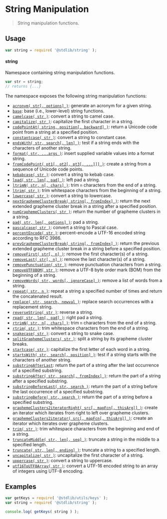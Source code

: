 <!--

@license Apache-2.0

Copyright (c) 2018 The Stdlib Authors.

Licensed under the Apache License, Version 2.0 (the "License");
you may not use this file except in compliance with the License.
You may obtain a copy of the License at

   http://www.apache.org/licenses/LICENSE-2.0

Unless required by applicable law or agreed to in writing, software
distributed under the License is distributed on an "AS IS" BASIS,
WITHOUT WARRANTIES OR CONDITIONS OF ANY KIND, either express or implied.
See the License for the specific language governing permissions and
limitations under the License.

-->

# String Manipulation

> String manipulation functions.

<section class="usage">

## Usage

```javascript
var string = require( '@stdlib/string' );
```

#### string

Namespace containing string manipulation functions.

```javascript
var str = string;
// returns {...}
```

The namespace exposes the following string manipulation functions:

<!-- <toc pattern="*"> -->

<div class="namespace-toc">

-   <span class="signature">[`acronym( str[, options] )`][@stdlib/string/acronym]</span><span class="delimiter">: </span><span class="description">generate an acronym for a given string.</span>
-   <span class="signature">[`base`][@stdlib/string/base]</span><span class="delimiter">: </span><span class="description">base (i.e., lower-level) string functions.</span>
-   <span class="signature">[`camelcase( str )`][@stdlib/string/camelcase]</span><span class="delimiter">: </span><span class="description">convert a string to camel case.</span>
-   <span class="signature">[`capitalize( str )`][@stdlib/string/capitalize]</span><span class="delimiter">: </span><span class="description">capitalize the first character in a string.</span>
-   <span class="signature">[`codePointAt( string, position[, backward] )`][@stdlib/string/code-point-at]</span><span class="delimiter">: </span><span class="description">return a Unicode code point from a string at a specified position.</span>
-   <span class="signature">[`constantcase( str )`][@stdlib/string/constantcase]</span><span class="delimiter">: </span><span class="description">convert a string to constant case.</span>
-   <span class="signature">[`endsWith( str, search[, len] )`][@stdlib/string/ends-with]</span><span class="delimiter">: </span><span class="description">test if a string ends with the characters of another string.</span>
-   <span class="signature">[`format( str, ...args )`][@stdlib/string/format]</span><span class="delimiter">: </span><span class="description">insert supplied variable values into a format string.</span>
-   <span class="signature">[`fromCodePoint( pt1[, pt2[, pt3[, ...]]] )`][@stdlib/string/from-code-point]</span><span class="delimiter">: </span><span class="description">create a string from a sequence of Unicode code points.</span>
-   <span class="signature">[`kebabcase( str )`][@stdlib/string/kebabcase]</span><span class="delimiter">: </span><span class="description">convert a string to kebab case.</span>
-   <span class="signature">[`lpad( str, len[, pad] )`][@stdlib/string/left-pad]</span><span class="delimiter">: </span><span class="description">left pad a string.</span>
-   <span class="signature">[`ltrimN( str, n[, chars] )`][@stdlib/string/left-trim-n]</span><span class="delimiter">: </span><span class="description">trim `n` characters from the end of a string.</span>
-   <span class="signature">[`ltrim( str )`][@stdlib/string/left-trim]</span><span class="delimiter">: </span><span class="description">trim whitespace characters from the beginning of a string.</span>
-   <span class="signature">[`lowercase( str )`][@stdlib/string/lowercase]</span><span class="delimiter">: </span><span class="description">convert a string to lowercase.</span>
-   <span class="signature">[`nextGraphemeClusterBreak( string[, fromIndex] )`][@stdlib/string/next-grapheme-cluster-break]</span><span class="delimiter">: </span><span class="description">return the next extended grapheme cluster break in a string after a specified position.</span>
-   <span class="signature">[`numGraphemeClusters( str )`][@stdlib/string/num-grapheme-clusters]</span><span class="delimiter">: </span><span class="description">return the number of grapheme clusters in a string.</span>
-   <span class="signature">[`pad( str, len[, options] )`][@stdlib/string/pad]</span><span class="delimiter">: </span><span class="description">pad a string.</span>
-   <span class="signature">[`pascalcase( str )`][@stdlib/string/pascalcase]</span><span class="delimiter">: </span><span class="description">convert a string to Pascal case.</span>
-   <span class="signature">[`percentEncode( str )`][@stdlib/string/percent-encode]</span><span class="delimiter">: </span><span class="description">percent-encode a UTF-16 encoded string according to RFC 3986.</span>
-   <span class="signature">[`prevGraphemeClusterBreak( string[, fromIndex] )`][@stdlib/string/prev-grapheme-cluster-break]</span><span class="delimiter">: </span><span class="description">return the previous extended grapheme cluster break in a string before a specified position.</span>
-   <span class="signature">[`removeFirst( str[, n] )`][@stdlib/string/remove-first]</span><span class="delimiter">: </span><span class="description">remove the first character(s) of a string.</span>
-   <span class="signature">[`removeLast( str[, n] )`][@stdlib/string/remove-last]</span><span class="delimiter">: </span><span class="description">remove the last character(s) of a string.</span>
-   <span class="signature">[`removePunctuation( str )`][@stdlib/string/remove-punctuation]</span><span class="delimiter">: </span><span class="description">remove punctuation characters from a string.</span>
-   <span class="signature">[`removeUTF8BOM( str )`][@stdlib/string/remove-utf8-bom]</span><span class="delimiter">: </span><span class="description">remove a UTF-8 byte order mark (BOM) from the beginning of a string.</span>
-   <span class="signature">[`removeWords( str, words[, ignoreCase] )`][@stdlib/string/remove-words]</span><span class="delimiter">: </span><span class="description">remove a list of words from a string.</span>
-   <span class="signature">[`repeat( str, n )`][@stdlib/string/repeat]</span><span class="delimiter">: </span><span class="description">repeat a string a specified number of times and return the concatenated result.</span>
-   <span class="signature">[`replace( str, search, newval )`][@stdlib/string/replace]</span><span class="delimiter">: </span><span class="description">replace search occurrences with a replacement string.</span>
-   <span class="signature">[`reverseString( str )`][@stdlib/string/reverse]</span><span class="delimiter">: </span><span class="description">reverse a string.</span>
-   <span class="signature">[`rpad( str, len[, pad] )`][@stdlib/string/right-pad]</span><span class="delimiter">: </span><span class="description">right pad a string.</span>
-   <span class="signature">[`rtrimN( str, n[, chars] )`][@stdlib/string/right-trim-n]</span><span class="delimiter">: </span><span class="description">trim `n` characters from the end of a string.</span>
-   <span class="signature">[`rtrim( str )`][@stdlib/string/right-trim]</span><span class="delimiter">: </span><span class="description">trim whitespace characters from the end of a string.</span>
-   <span class="signature">[`snakecase( str )`][@stdlib/string/snakecase]</span><span class="delimiter">: </span><span class="description">convert a string to snake case.</span>
-   <span class="signature">[`splitGraphemeClusters( str )`][@stdlib/string/split-grapheme-clusters]</span><span class="delimiter">: </span><span class="description">split a string by its grapheme cluster breaks.</span>
-   <span class="signature">[`startcase( str )`][@stdlib/string/startcase]</span><span class="delimiter">: </span><span class="description">capitalize the first letter of each word in a string.</span>
-   <span class="signature">[`startsWith( str, search[, position] )`][@stdlib/string/starts-with]</span><span class="delimiter">: </span><span class="description">test if a string starts with the characters of another string.</span>
-   <span class="signature">[`substringAfterLast`][@stdlib/string/substring-after-last]</span><span class="delimiter">: </span><span class="description">return the part of a string after the last occurrence of a specified substring.</span>
-   <span class="signature">[`substringAfter( str, search[, fromIndex] )`][@stdlib/string/substring-after]</span><span class="delimiter">: </span><span class="description">return the part of a string after a specified substring.</span>
-   <span class="signature">[`substringBeforeLast( str, search )`][@stdlib/string/substring-before-last]</span><span class="delimiter">: </span><span class="description">return the part of a string before the last occurrence of a specified substring.</span>
-   <span class="signature">[`substringBefore( str, search )`][@stdlib/string/substring-before]</span><span class="delimiter">: </span><span class="description">return the part of a string before a specified substring.</span>
-   <span class="signature">[`graphemeClusters2iteratorRight( src[, mapFcn[, thisArg]] )`][@stdlib/string/to-grapheme-cluster-iterator-right]</span><span class="delimiter">: </span><span class="description">create an iterator which iterates from right to left over grapheme clusters.</span>
-   <span class="signature">[`graphemeClusters2iterator( src[, mapFcn[, thisArg]] )`][@stdlib/string/to-grapheme-cluster-iterator]</span><span class="delimiter">: </span><span class="description">create an iterator which iterates over grapheme clusters.</span>
-   <span class="signature">[`trim( str )`][@stdlib/string/trim]</span><span class="delimiter">: </span><span class="description">trim whitespace characters from the beginning and end of a string.</span>
-   <span class="signature">[`truncateMiddle( str, len[, seq] )`][@stdlib/string/truncate-middle]</span><span class="delimiter">: </span><span class="description">truncate a string in the middle to a specified length.</span>
-   <span class="signature">[`truncate( str, len[, ending] )`][@stdlib/string/truncate]</span><span class="delimiter">: </span><span class="description">truncate a string to a specified length.</span>
-   <span class="signature">[`uncapitalize( str )`][@stdlib/string/uncapitalize]</span><span class="delimiter">: </span><span class="description">uncapitalize the first character of a string.</span>
-   <span class="signature">[`uppercase( str )`][@stdlib/string/uppercase]</span><span class="delimiter">: </span><span class="description">convert a string to uppercase.</span>
-   <span class="signature">[`utf16ToUTF8Array( str )`][@stdlib/string/utf16-to-utf8-array]</span><span class="delimiter">: </span><span class="description">convert a UTF-16 encoded string to an array of integers using UTF-8 encoding.</span>

</div>

<!-- </toc> -->

</section>

<!-- /.usage -->

<section class="examples">

## Examples

<!-- TODO: better examples -->

<!-- eslint no-undef: "error" -->

```javascript
var getKeys = require( '@stdlib/utils/keys' );
var string = require( '@stdlib/string' );

console.log( getKeys( string ) );
```

</section>

<!-- /.examples -->

<!-- Section for related `stdlib` packages. Do not manually edit this section, as it is automatically populated. -->

<section class="related">

</section>

<!-- /.related -->

<!-- Section for all links. Make sure to keep an empty line after the `section` element and another before the `/section` close. -->

<section class="links">

<!-- <toc-links> -->

[@stdlib/string/acronym]: https://github.com/stdlib-js/stdlib/tree/develop/lib/node_modules/%40stdlib/string/acronym

[@stdlib/string/base]: https://github.com/stdlib-js/stdlib/tree/develop/lib/node_modules/%40stdlib/string/base

[@stdlib/string/camelcase]: https://github.com/stdlib-js/stdlib/tree/develop/lib/node_modules/%40stdlib/string/camelcase

[@stdlib/string/capitalize]: https://github.com/stdlib-js/stdlib/tree/develop/lib/node_modules/%40stdlib/string/capitalize

[@stdlib/string/code-point-at]: https://github.com/stdlib-js/stdlib/tree/develop/lib/node_modules/%40stdlib/string/code-point-at

[@stdlib/string/constantcase]: https://github.com/stdlib-js/stdlib/tree/develop/lib/node_modules/%40stdlib/string/constantcase

[@stdlib/string/ends-with]: https://github.com/stdlib-js/stdlib/tree/develop/lib/node_modules/%40stdlib/string/ends-with

[@stdlib/string/format]: https://github.com/stdlib-js/stdlib/tree/develop/lib/node_modules/%40stdlib/string/format

[@stdlib/string/from-code-point]: https://github.com/stdlib-js/stdlib/tree/develop/lib/node_modules/%40stdlib/string/from-code-point

[@stdlib/string/kebabcase]: https://github.com/stdlib-js/stdlib/tree/develop/lib/node_modules/%40stdlib/string/kebabcase

[@stdlib/string/left-pad]: https://github.com/stdlib-js/stdlib/tree/develop/lib/node_modules/%40stdlib/string/left-pad

[@stdlib/string/left-trim-n]: https://github.com/stdlib-js/stdlib/tree/develop/lib/node_modules/%40stdlib/string/left-trim-n

[@stdlib/string/left-trim]: https://github.com/stdlib-js/stdlib/tree/develop/lib/node_modules/%40stdlib/string/left-trim

[@stdlib/string/lowercase]: https://github.com/stdlib-js/stdlib/tree/develop/lib/node_modules/%40stdlib/string/lowercase

[@stdlib/string/next-grapheme-cluster-break]: https://github.com/stdlib-js/stdlib/tree/develop/lib/node_modules/%40stdlib/string/next-grapheme-cluster-break

[@stdlib/string/num-grapheme-clusters]: https://github.com/stdlib-js/stdlib/tree/develop/lib/node_modules/%40stdlib/string/num-grapheme-clusters

[@stdlib/string/pad]: https://github.com/stdlib-js/stdlib/tree/develop/lib/node_modules/%40stdlib/string/pad

[@stdlib/string/pascalcase]: https://github.com/stdlib-js/stdlib/tree/develop/lib/node_modules/%40stdlib/string/pascalcase

[@stdlib/string/percent-encode]: https://github.com/stdlib-js/stdlib/tree/develop/lib/node_modules/%40stdlib/string/percent-encode

[@stdlib/string/prev-grapheme-cluster-break]: https://github.com/stdlib-js/stdlib/tree/develop/lib/node_modules/%40stdlib/string/prev-grapheme-cluster-break

[@stdlib/string/remove-first]: https://github.com/stdlib-js/stdlib/tree/develop/lib/node_modules/%40stdlib/string/remove-first

[@stdlib/string/remove-last]: https://github.com/stdlib-js/stdlib/tree/develop/lib/node_modules/%40stdlib/string/remove-last

[@stdlib/string/remove-punctuation]: https://github.com/stdlib-js/stdlib/tree/develop/lib/node_modules/%40stdlib/string/remove-punctuation

[@stdlib/string/remove-utf8-bom]: https://github.com/stdlib-js/stdlib/tree/develop/lib/node_modules/%40stdlib/string/remove-utf8-bom

[@stdlib/string/remove-words]: https://github.com/stdlib-js/stdlib/tree/develop/lib/node_modules/%40stdlib/string/remove-words

[@stdlib/string/repeat]: https://github.com/stdlib-js/stdlib/tree/develop/lib/node_modules/%40stdlib/string/repeat

[@stdlib/string/replace]: https://github.com/stdlib-js/stdlib/tree/develop/lib/node_modules/%40stdlib/string/replace

[@stdlib/string/reverse]: https://github.com/stdlib-js/stdlib/tree/develop/lib/node_modules/%40stdlib/string/reverse

[@stdlib/string/right-pad]: https://github.com/stdlib-js/stdlib/tree/develop/lib/node_modules/%40stdlib/string/right-pad

[@stdlib/string/right-trim-n]: https://github.com/stdlib-js/stdlib/tree/develop/lib/node_modules/%40stdlib/string/right-trim-n

[@stdlib/string/right-trim]: https://github.com/stdlib-js/stdlib/tree/develop/lib/node_modules/%40stdlib/string/right-trim

[@stdlib/string/snakecase]: https://github.com/stdlib-js/stdlib/tree/develop/lib/node_modules/%40stdlib/string/snakecase

[@stdlib/string/split-grapheme-clusters]: https://github.com/stdlib-js/stdlib/tree/develop/lib/node_modules/%40stdlib/string/split-grapheme-clusters

[@stdlib/string/startcase]: https://github.com/stdlib-js/stdlib/tree/develop/lib/node_modules/%40stdlib/string/startcase

[@stdlib/string/starts-with]: https://github.com/stdlib-js/stdlib/tree/develop/lib/node_modules/%40stdlib/string/starts-with

[@stdlib/string/substring-after-last]: https://github.com/stdlib-js/stdlib/tree/develop/lib/node_modules/%40stdlib/string/substring-after-last

[@stdlib/string/substring-after]: https://github.com/stdlib-js/stdlib/tree/develop/lib/node_modules/%40stdlib/string/substring-after

[@stdlib/string/substring-before-last]: https://github.com/stdlib-js/stdlib/tree/develop/lib/node_modules/%40stdlib/string/substring-before-last

[@stdlib/string/substring-before]: https://github.com/stdlib-js/stdlib/tree/develop/lib/node_modules/%40stdlib/string/substring-before

[@stdlib/string/to-grapheme-cluster-iterator-right]: https://github.com/stdlib-js/stdlib/tree/develop/lib/node_modules/%40stdlib/string/to-grapheme-cluster-iterator-right

[@stdlib/string/to-grapheme-cluster-iterator]: https://github.com/stdlib-js/stdlib/tree/develop/lib/node_modules/%40stdlib/string/to-grapheme-cluster-iterator

[@stdlib/string/trim]: https://github.com/stdlib-js/stdlib/tree/develop/lib/node_modules/%40stdlib/string/trim

[@stdlib/string/truncate-middle]: https://github.com/stdlib-js/stdlib/tree/develop/lib/node_modules/%40stdlib/string/truncate-middle

[@stdlib/string/truncate]: https://github.com/stdlib-js/stdlib/tree/develop/lib/node_modules/%40stdlib/string/truncate

[@stdlib/string/uncapitalize]: https://github.com/stdlib-js/stdlib/tree/develop/lib/node_modules/%40stdlib/string/uncapitalize

[@stdlib/string/uppercase]: https://github.com/stdlib-js/stdlib/tree/develop/lib/node_modules/%40stdlib/string/uppercase

[@stdlib/string/utf16-to-utf8-array]: https://github.com/stdlib-js/stdlib/tree/develop/lib/node_modules/%40stdlib/string/utf16-to-utf8-array

<!-- </toc-links> -->

</section>

<!-- /.links -->
